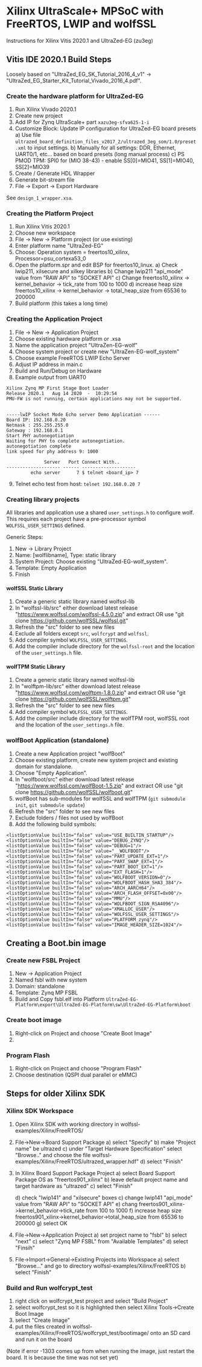 # Xilinx UltraScale+ MPSoC with FreeRTOS, LWIP and wolfSSL

Instructions for Xilinx Vitis 2020.1 and UltraZed-EG (zu3eg)

## Vitis IDE 2020.1 Build Steps

Loosely based on "UltraZed_EG_SK_Tutorial_2016_4_v1" -> "UltraZed_EG_Starter_Kit_Tutorial_Vivado_2016_4.pdf".

### Create the hardware platform for UltraZed-EG

1) Run Xilinx Vivado 2020.1
2) Create new project
3) Add IP for Zynq UltraScale+ part `xazu3eg-sfva625-1-i`
4) Customize Block: Update IP configuration for UltraZed-EG board presets
    a) Use file `ultrazed_board_definition_files_v2017_2/ultrazed_3eg_som/1.0/preset.xml` to input settings.
    b) Manually for all settings: DDR, Ethernet, UART0/1, etc... based on board presets (long manual process)
    c) PS PMOD TPM: SPI0 for (MIO 38-43) - enable SS[0]=MIO41, SS[1]=MIO40, SS[2]=MIO39
5) Create / Generate HDL Wrapper
6) Generate bit-stream file
7) File -> Export -> Export Hardware

See `design_1_wrapper.xsa`.

### Creating the Platform Project

1) Run Xilinx Vitis 2020.1
2) Choose new workspace
3) File -> New -> Platform project (or use existing)
4) Enter platform name "UltraZed-EG"
5) Choose: Operation system = freertos10_xilinx, Processor=psu_cortexa53_0
6) Open the platform.spr and edit BSP for freertos10_linux.
    a) Check lwip211, xilsecure and xilkey libraries
    b) Change lwip211 "api_mode" value from "RAW API" to "SOCKET API"
    c) Change freertos10_xilinx -> kernel_behavior -> tick_rate from 100 to 1000
    d) increase heap size freertos10_xilinx -> kernel_behavior -> total_heap_size from 65536 to 200000
7) Build platform (this takes a long time)

### Creating the Application Project

1) File -> New -> Application Project
2) Choose existing hardware platform or .xsa
3) Name the application project "UltraZen-EG-wolf"
4) Choose system project or create new "UltraZen-EG-wolf_system"
5) Choose example FreeRTOS LWIP Echo Server
6) Adjust IP address in main.c
7) Build and Run/Debug on Hardware
8) Example output from UART0

```
Xilinx Zynq MP First Stage Boot Loader 
Release 2020.1   Aug 14 2020  -  10:29:54
PMU-FW is not running, certain applications may not be supported.


-----lwIP Socket Mode Echo server Demo Application ------
Board IP: 192.168.0.20
Netmask : 255.255.255.0
Gateway : 192.168.0.1
Start PHY autonegotiation 
Waiting for PHY to complete autonegotiation.
autonegotiation complete 
link speed for phy address 9: 1000

              Server   Port Connect With..
-------------------- ------ --------------------
         echo server      7 $ telnet <board_ip> 7
```

9) Telnet echo test from host: `telnet 192.168.0.20 7`

### Creating library projects

All libraries and application use a shared `user_settings.h` to configure wolf. This requires each project have a pre-processor symbol `WOLFSSL_USER_SETTINGS` defined.

Generic Steps:
1) New -> Library Project
2) Name: [wolflibname], Type: static library
3) System Project: Choose existing "UltraZed-EG-wolf_system".
4) Template: Empty Application
5) Finish

#### wolfSSL Static Library

1) Create a generic static library named wolfssl-lib
2) In "wolfssl-lib/src" either download latest release "https://www.wolfssl.com/wolfssl-4.5.0.zip" and extract OR use "git clone https://github.com/wolfSSL/wolfssl.git"
3) Refresh the "src" folder to see new files
4) Exclude all folders except `src`, `wolfcrypt` and `wolfssl`.
5) Add compiler symbol `WOLFSSL_USER_SETTINGS`.
6) Add the compiler include directory for the `wolfssl-root` and the location of the `user_settings.h` file.

#### wolfTPM Static Library

1) Create a generic static library named wolfssl-lib
2) In "wolftpm-lib/src" either download latest release "https://www.wolfssl.com/wolftpm-1.8.0.zip" and extract OR use "git clone https://github.com/wolfSSL/wolftpm.git"
3) Refresh the "src" folder to see new files
4) Add compiler symbol `WOLFSSL_USER_SETTINGS`.
5) Add the compiler include directory for the wolfTPM root, wolfSSL root and the location of the `user_settings.h` file.

### wolfBoot Application (standalone)

1) Create a new Application project "wolfBoot"
2) Choose existing platform, create new system project and existing domain for standalone.
3) Choose "Empty Application".
4) In "wolfboot/src" either download latest release "https://www.wolfssl.com/wolfBoot-1.5.zip" and extract OR use "git clone https://github.com/wolfSSL/wolfboot.git"
5) wolfBoot has sub-modules for wolfSSL and wolfTPM (`git submodule init`, `git submodule update`)
6) Refresh the "src" folder to see new files
7) Exclude folders / files not used by wolfBoot
8) Add the following build symbols:

```
<listOptionValue builtIn="false" value="USE_BUILTIN_STARTUP"/>
<listOptionValue builtIn="false" value="DEBUG_ZYNQ"/>
<listOptionValue builtIn="false" value="DEBUG=1"/>
<listOptionValue builtIn="false" value="__WOLFBOOT"/>
<listOptionValue builtIn="false" value="PART_UPDATE_EXT=1"/>
<listOptionValue builtIn="false" value="PART_SWAP_EXT=1"/>
<listOptionValue builtIn="false" value="PART_BOOT_EXT=1"/>
<listOptionValue builtIn="false" value="EXT_FLASH=1"/>
<listOptionValue builtIn="false" value="WOLFBOOT_VERSION=0"/>
<listOptionValue builtIn="false" value="WOLFBOOT_HASH_SHA3_384"/>
<listOptionValue builtIn="false" value="ARCH_AARCH64"/>
<listOptionValue builtIn="false" value="ARCH_FLASH_OFFSET=0x00"/>
<listOptionValue builtIn="false" value="MMU"/>
<listOptionValue builtIn="false" value="WOLFBOOT_SIGN_RSA4096"/>
<listOptionValue builtIn="false" value="XMALLOC_USER"/>
<listOptionValue builtIn="false" value="WOLFSSL_USER_SETTINGS"/>
<listOptionValue builtIn="false" value="PLATFORM_zynq"/>
<listOptionValue builtIn="false" value="IMAGE_HEADER_SIZE=1024"/>
```


## Creating a Boot.bin image

### Create new FSBL Project

1) New -> Application Project
2) Named fsbl with new system
3) Domain: standalone
4) Template: Zynq MP FSBL
5) Build and Copy fsbl.elf into Platform `UltraZed-EG-Platform\export\UltraZed-EG-Platform\sw\UltraZed-EG-Platform\boot`

### Create boot image

1) Right-click on Project and choose "Create Boot Image"
2) 

### Program Flash

1) Right-click on Project and choose "Program Flash"
2) Choose destination (QSPI dual parallel or eMMC)


## Steps for older Xilinx SDK

### Xilinx SDK Workspace

1) Open Xilinx SDK with working directory in wolfssl-examples/Xilinx/FreeRTOS/
2) File->New->Board Support Package
    a) select "Specify"
    b) make "Project name" be ultrazed
    c) under "Target Hardware Specification" select "Browse.." and choose the file wolfssl-examples/Xilinx/FreeRTOS/ultrazed_wrapper.hdf"
    d) select "Finish"

3) In Xilinx Board Support Package Project
    a) select Board Support Package OS as "freertos901_xilinx"
    b) leave default project name and target hardware as "ultrazed"
    c) select "Finish"

    d) check "lwip141" and "xilsecure" boxes
    c) change lwip141 "api_mode" value from "RAW API" to "SOCKET API"
    e) chang freertos901_xilinx->kernel_behavior->tick_rate from 100 to 1000
    f) increase heap size freertos901_xilinx->kernel_behavior->total_heap_size from 65536 to 200000
    g) select OK
4) File->New->Application Project
    a) set project name to "fsbl"
    b) select "next"
    c) select "Zynq MP FSBL" from "Available Templates"
    d) select "Finsih"
5) File->Import->General->Existing Projects into Workspace
    a) select "Browse..." and go to directory wolfssl-examples/Xilinx/FreeRTOS
    b) select "Finish"

### Build and Run wolfcrypt_test

1) right click on wolfcrypt_test project and select "Build Project"
2) select wolfcrypt_test so it is highlighted then select Xilinx Tools->Create Boot Image
3) select "Create Image"
4) put the files created in wolfssl-examples/Xilinx/FreeRTOS/wolfcrypt_test/bootimage/ onto an SD card and run it on the board

(Note if error -1303 comes up from when running the image, just restart the board. It is because the time was not set yet)
